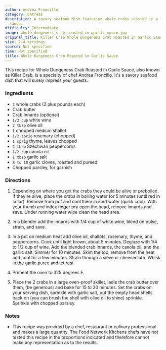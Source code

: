 ```yaml
---
author: Andrea Froncillo
category: Entrees
description: A savory seafood dish featuring whole crabs roasted in a flavorful garlic
  sauce.
difficulty: Intermediate
image: whole_dungeness_crab_roasted_in_garlic_sauce.jpg
original_title: Killer Crab Whole Dungeness Crab Roasted in Garlic Sauce
size: 2-4 servings
source: Not specified
time: Not specified
title: Whole Dungeness Crab Roasted in Garlic Sauce
---
```

This recipe for Whole Dungeness Crab Roasted in Garlic Sauce, also known as Killer Crab, is a specialty of chef Andrea Froncillo. It's a savory seafood dish that will surely impress your guests.

### Ingredients

* `2` whole crabs (2 plus pounds each)
* Crab butter
* Crab innards (optional)
* `1/2 cup` white wine
* `2 tbsp` olive oil
* `1` chopped medium shallot
* `1/2 sprig` rosemary (chopped)
* `1 sprig` thyme, leaves chopped
* `2 tbsp` Szechwan peppercorns
* `1/2 cup` canola oil
* `1 tbsp` garlic salt
* `8 to 10` garlic cloves, roasted and pureed
* Chopped parsley, for garnish

### Directions

1. Depending on where you get the crabs they could be alive or preboiled. If they're alive, place the crabs in boiling water for 5 minutes (until red in color). Remove from pot and cool them in iced water (quick cool). With your thumb and index finger pry open the head, remove innards and save. Under running water wipe clean the head area.

2. In a blender add the innards with 1/4 cup of white wine, blend on pulse, strain, and save.

3. In a pot on medium heat add olive oil, shallots, rosemary, thyme, and peppercorns. Cook until light brown, about 5 minutes. Deglaze with 1/4 to 1/2 cup of wine. Add the blended crab innards, the canola oil, and the garlic salt. Simmer for 10 minutes. Skim the top, remove from the heat and cool for a few minutes. Strain through a sieve or cheesecloth. Whisk in the garlic puree and let rest.

4. Preheat the oven to 325 degrees F.

5. Place the 2 crabs in a large oven-proof skillet, ladle the crab butter over them, (be generous) and bake for 15 to 20 minutes. Set the crabs on your serving dish, sprinkle with garlic salt, put the empty head shells back on (you can brush the shell with olive oil to shine) sprinkle. Sprinkle with chopped parsley.

### Notes

- This recipe was provided by a chef, restaurant or culinary professional and makes a large quantity. The Food Network Kitchens chefs have not tested this recipe in the proportions indicated and therefore cannot make any representation as to the results.